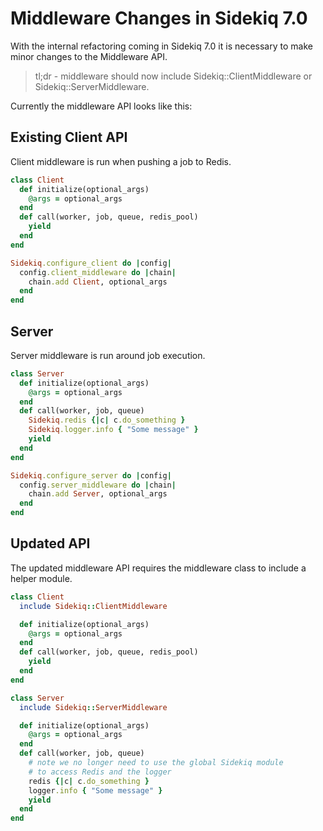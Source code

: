 # Middleware Changes in Sidekiq 7.0

With the internal refactoring coming in Sidekiq 7.0 it is necessary
to make minor changes to the Middleware API.

> tl;dr - middleware should now include Sidekiq::ClientMiddleware or Sidekiq::ServerMiddleware.

Currently the middleware API looks like this:

## Existing Client API

Client middleware is run when pushing a job to Redis.

```ruby
class Client
  def initialize(optional_args)
    @args = optional_args
  end
  def call(worker, job, queue, redis_pool)
    yield
  end
end

Sidekiq.configure_client do |config|
  config.client_middleware do |chain|
    chain.add Client, optional_args
  end
end
```

## Server

Server middleware is run around job execution.

```ruby
class Server
  def initialize(optional_args)
    @args = optional_args
  end
  def call(worker, job, queue)
    Sidekiq.redis {|c| c.do_something }
    Sidekiq.logger.info { "Some message" }
    yield
  end
end

Sidekiq.configure_server do |config|
  config.server_middleware do |chain|
    chain.add Server, optional_args
  end
end
```

## Updated API

The updated middleware API requires the middleware class to include
a helper module.

```ruby
class Client
  include Sidekiq::ClientMiddleware

  def initialize(optional_args)
    @args = optional_args
  end
  def call(worker, job, queue, redis_pool)
    yield
  end
end
```

```ruby
class Server
  include Sidekiq::ServerMiddleware

  def initialize(optional_args)
    @args = optional_args
  end
  def call(worker, job, queue)
    # note we no longer need to use the global Sidekiq module
    # to access Redis and the logger
    redis {|c| c.do_something }
    logger.info { "Some message" }
    yield
  end
end
```